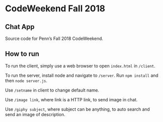 # CodeWeekend Fall 2018

## Chat App

Source code for Penn’s Fall 2018 CodeWeekend.

## How to run

To run the client, simply use a web browser to open `index.html` in `/client`.

To run the server, install node and navigate to `/server`. Run `npm install` and
then `node server.js`.

Use `/setname` in client to change default name.

Use `/image link`, where link is a HTTP link, to send image in chat.

Use `/giphy subject`, where subject can be anything, to auto search and send an image of description.
